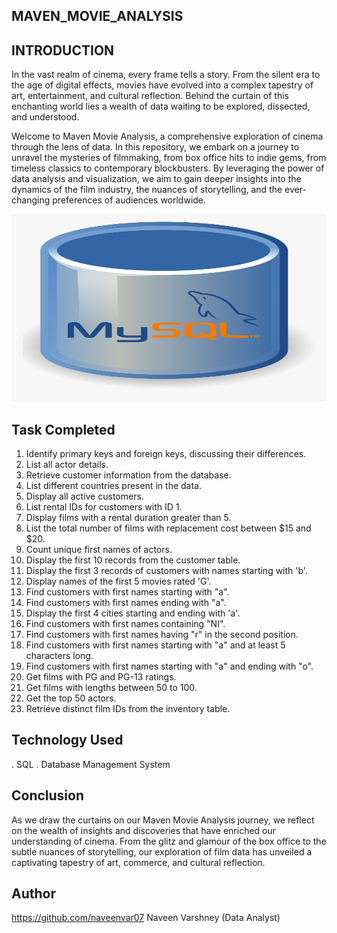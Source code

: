 ## MAVEN_MOVIE_ANALYSIS ##
## INTRODUCTION ##

In the vast realm of cinema, every frame tells a story. From the silent era to the age of digital effects, movies have evolved into a complex tapestry of art, entertainment, and cultural reflection. Behind the curtain of this enchanting world lies a wealth of data waiting to be explored, dissected, and understood.

Welcome to Maven Movie Analysis, a comprehensive exploration of cinema through the lens of data. In this repository, we embark on a journey to unravel the mysteries of filmmaking, from box office hits to indie gems, from timeless classics to contemporary blockbusters. By leveraging the power of data analysis and visualization, we aim to gain deeper insights into the dynamics of the film industry, the nuances of storytelling, and the ever-changing preferences of audiences worldwide.

<p align="center">
  <img width="600" height="300" src="sql image.png">
</p>

## Task Completed ##
1. Identify primary keys and foreign keys, discussing their differences.
2. List all actor details.
3. Retrieve customer information from the database.
4. List different countries present in the data.
5. Display all active customers.
6. List rental IDs for customers with ID 1.
7. Display films with a rental duration greater than 5.
8. List the total number of films with replacement cost between $15 and $20.
9. Count unique first names of actors.
10. Display the first 10 records from the customer table.
11. Display the first 3 records of customers with names starting with 'b'.
12. Display names of the first 5 movies rated 'G'.
13. Find customers with first names starting with "a".
14. Find customers with first names ending with "a".
15. Display the first 4 cities starting and ending with 'a'.
16. Find customers with first names containing "NI".
17. Find customers with first names having "r" in the second position.
18. Find customers with first names starting with "a" and at least 5 characters long.
19. Find customers with first names starting with "a" and ending with "o".
20. Get films with PG and PG-13 ratings.
21. Get films with lengths between 50 to 100.
22. Get the top 50 actors.
23. Retrieve distinct film IDs from the inventory table.

## Technology Used ##
. SQL
. Database Management System

## Conclusion ##
As we draw the curtains on our Maven Movie Analysis journey, we reflect on the wealth of insights and discoveries that have enriched our understanding of cinema. From the glitz and glamour of the box office to the subtle nuances of storytelling, our exploration of film data has unveiled a captivating tapestry of art, commerce, and cultural reflection.

## Author ##
https://github.com/naveenvar07
Naveen Varshney (Data Analyst)

